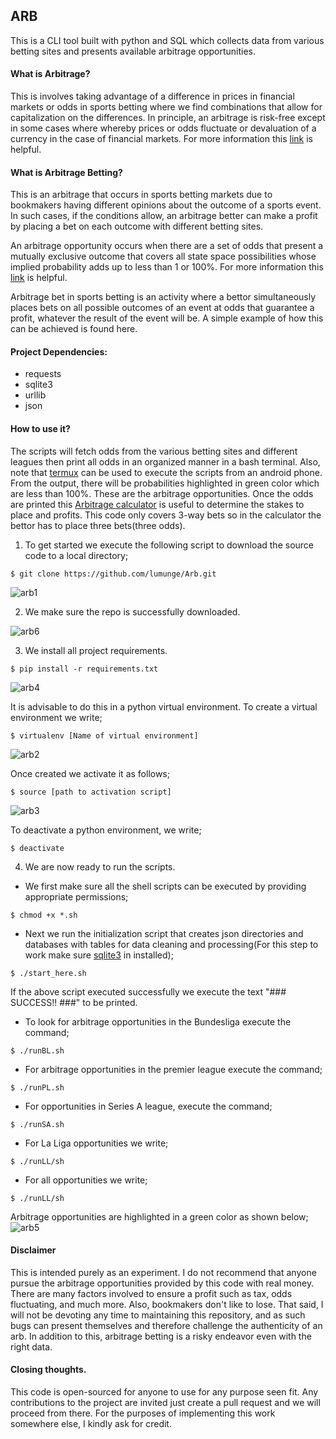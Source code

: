 ## ARB

This is a CLI tool built with python and SQL which collects data from various betting sites and presents available arbitrage opportunities.

#### What is Arbitrage?

This is involves taking advantage of a difference in prices in financial markets or odds in sports betting where we find combinations that allow for capitalization on the differences.
In principle, an arbitrage is risk-free except in some cases where whereby prices or odds fluctuate or devaluation of a currency in the case of financial markets.
For more information this [link](https://en.wikipedia.org/wiki/Arbitrage) is helpful.

#### What is Arbitrage Betting?

This is an arbitrage that occurs in sports betting markets due to bookmakers having different opinions about the outcome of a sports event. In such cases, if the conditions allow, an arbitrage better can make a profit by placing a bet on each outcome with different betting sites.

An arbitrage opportunity occurs when there are a set of odds that present a mutually exclusive outcome that covers all state space possibilities whose implied probability adds up to less than 1 or 100%.
For more information this [link](https://en.wikipedia.org/wiki/Arbitrage_betting) is helpful.

Arbitrage bet in sports betting is an activity where a bettor simultaneously places bets on all possible outcomes of an event at odds that guarantee a profit, whatever the result of the event will be. A simple example of how this can be achieved is found here.

#### Project Dependencies:

- requests
- sqlite3
- urllib
- json

#### How to use it?

The scripts will fetch odds from the various betting sites and different leagues then print all odds in an organized manner in a bash terminal. Also, note that [termux](https://play.google.com/store/apps/details?id=com.termux) can be used to execute the scripts from an android phone. From the output, there will be probabilities highlighted in green color which are less than 100%. These are the arbitrage opportunities. Once the odds are printed this [Arbitrage calculator](https://thearbacademy.com/arbitrage-betting-calculator/) is useful to determine the stakes to place and profits. This code only covers 3-way bets so in the calculator the bettor has to place three bets(three odds).

1. To get started we execute the following script to download the source code to a local directory;

```
$ git clone https://github.com/lumunge/Arb.git
```

![arb1](https://github.com/lumunge/Arb/blob/master/img/arb1.png)

2. We make sure the repo is successfully downloaded.

![arb6](https://github.com/lumunge/Arb/blob/master/img/arb6.png)

3. We install all project requirements.

```
$ pip install -r requirements.txt
```

![arb4](https://github.com/lumunge/Arb/blob/master/img/arb4.png)

It is advisable to do this in a python virtual environment.
To create a virtual environment we write;

```
$ virtualenv [Name of virtual environment]
```

![arb2](https://github.com/lumunge/Arb/blob/master/img/arb2.png)

Once created we activate it as follows;

```
$ source [path to activation script]
```

![arb3](https://github.com/lumunge/Arb/blob/master/img/arb3.png)

To deactivate a python environment, we write;

```
$ deactivate
```

4. We are now ready to run the scripts.

- We first make sure all the shell scripts can be executed by providing appropriate permissions;

```
$ chmod +x *.sh
```

- Next we run the initialization script that creates json directories and databases with tables for data cleaning and processing(For this step to work make sure [sqlite3](https://linuxhint.com/install-sqlite-ubuntu-linux-mint/) in installed);

```
$ ./start_here.sh
```

If the above script executed successfully we execute the text "### SUCCESS!! ###" to be printed.

- To look for arbitrage opportunities in the Bundesliga execute the command;

```
$ ./runBL.sh
```

- For arbitrage opportunities in the premier league execute the command;

```
$ ./runPL.sh
```

- For opportunities in Series A league, execute the command;

```
$ ./runSA.sh
```

- For La Liga opportunities we write;

```
$ ./runLL/sh
```

- For all opportunities we write;

```
$ ./runLL/sh
```

Arbitrage opportunities are highlighted in a green color as shown below;
![arb5](https://github.com/lumunge/Arb/blob/master/img/arb5.png)

#### Disclaimer

This is intended purely as an experiment. I do not recommend that anyone pursue the arbitrage opportunities provided by this code with real money. There are many factors involved to ensure a profit such as tax, odds fluctuating, and much more. Also, bookmakers don't like to lose. That said, I will not be devoting any time to maintaining this repository, and as such bugs can present themselves and therefore challenge the authenticity of an arb. In addition to this, arbitrage betting is a risky endeavor even with the right data.

#### Closing thoughts.

This code is open-sourced for anyone to use for any purpose seen fit. Any contributions to the project are invited just create a pull request and we will proceed from there. For the purposes of implementing this work somewhere else, I kindly ask for credit.

